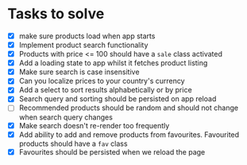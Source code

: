 # Tasks to solve

-   [x] make sure products load when app starts
-   [x] Implement product search functionality
-   [x] Products with price <= 100 should have a `sale` class activated
-   [x] Add a loading state to app whilst it fetches product listing
-   [x] Make sure search is case insensitive
-   [x] Can you localize prices to your country's currency
-   [x] Add a select to sort results alphabetically or by price
-   [x] Search query and sorting should be persisted on app reload
-   [ ] Recommended products should be random and should not change when search query changes
-   [x] Make search doesn't re-render too frequently
-   [x] Add ability to add and remove products from favourites. Favourited products should have a `fav` class
-   [x] Favourites should be persisted when we reload the page
